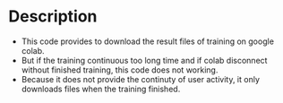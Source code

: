 # Description

- This code provides to download the result files of training on google colab.
- But if the training continuous too long time and if colab disconnect without finished training, this code does not working.
- Because it does not provide the continuty of user activity, it only downloads files when the training finished.
